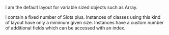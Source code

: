 I am the default layout for variable sized objects such as Array.

I contain a fixed number of Slots plus.
Instances of classes using this kind of layout have only a minimum given size. Instances have a custom number of additional fields which can be accessed with an index.